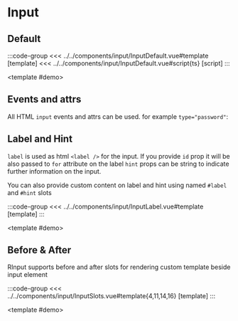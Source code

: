 <script setup>
  import InputDemo from '../../components/input/InputDemo.vue'
  import InputDefault from '../../components/input/InputDefault.vue'
  import InputLabel from '../../components/input/InputLabel.vue'
  import InputSlots from '../../components/input/InputSlots.vue'
</script>

# Input

<p></p>

<InputDemo />

## Default

<Demo>

:::code-group
<<< ../../components/input/InputDefault.vue#template [template]
<<< ../../components/input/InputDefault.vue#script{ts} [script]
:::


<template #demo>
<InputDefault />
</template>
</Demo>


## Events and attrs

All HTML `input` events and attrs can be used. for example `type="password"`:
<RInput type="password" placeholder="Password" />


## Label and Hint

`label` is used as html `<label />` for the input. If you provide `id` prop it will be also passed to `for` attribute on the label
`hint` props can be string to indicate further information on the input.

You can also provide custom content on label and hint using named `#label` and `#hint` slots


<Demo>

:::code-group
<<< ../../components/input/InputLabel.vue#template [template]
:::


<template #demo>
<InputLabel />
</template>
</Demo>


## Before & After

RInput supports before and after slots for rendering custom template beside input element


<Demo>

:::code-group
<<< ../../components/input/InputSlots.vue#template{4,11,14,16} [template]
:::


<template #demo>
  <InputSlots />
</template>
</Demo>
